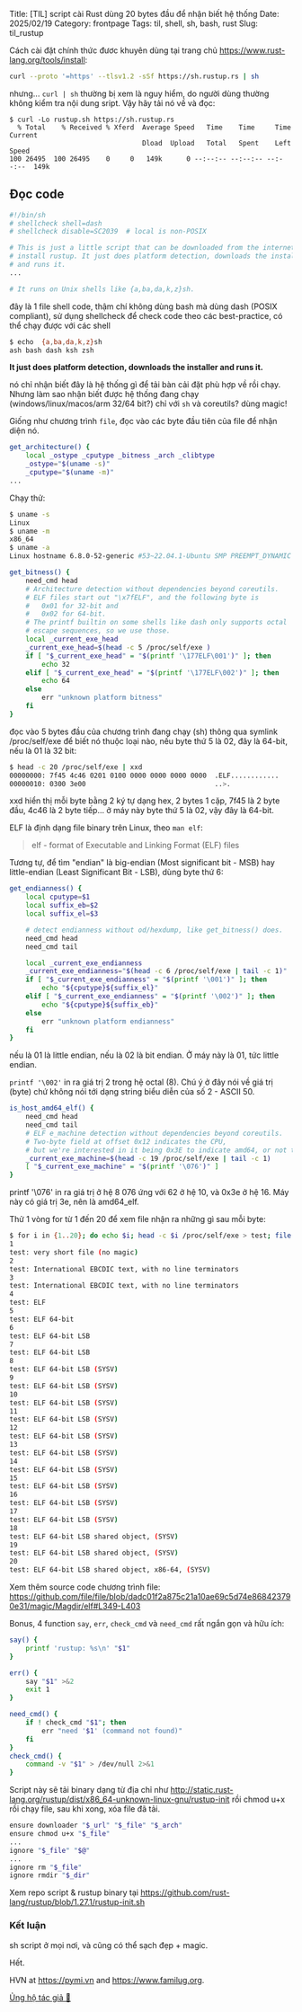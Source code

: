 Title: [TIL] script cài Rust dùng 20 bytes đầu để nhận biết hệ thống
Date: 2025/02/19
Category: frontpage
Tags: til, shell, sh, bash, rust
Slug: til_rustup

Cách cài đặt chính thức đươc khuyên dùng tại trang chủ <https://www.rust-lang.org/tools/install>:

```sh
curl --proto '=https' --tlsv1.2 -sSf https://sh.rustup.rs | sh
```

nhưng... `curl | sh` thường bị xem là nguy hiểm, do người dùng thường không kiểm tra nội dung sript.
Vậy hãy tải nó về và đọc:

```
$ curl -Lo rustup.sh https://sh.rustup.rs
  % Total    % Received % Xferd  Average Speed   Time    Time     Time  Current
                                 Dload  Upload   Total   Spent    Left  Speed
100 26495  100 26495    0     0   149k      0 --:--:-- --:--:-- --:--:--  149k
```

## Đọc code


```sh
#!/bin/sh
# shellcheck shell=dash
# shellcheck disable=SC2039  # local is non-POSIX

# This is just a little script that can be downloaded from the internet to
# install rustup. It just does platform detection, downloads the installer
# and runs it.
...

# It runs on Unix shells like {a,ba,da,k,z}sh.
```

đây là 1 file shell code, thậm chí không dùng bash mà dùng dash (POSIX compliant), sử dụng shellcheck để check code theo các best-practice, có thể chạy được với các shell

```sh
$ echo  {a,ba,da,k,z}sh
ash bash dash ksh zsh
```

**It just does platform detection, downloads the installer and runs it.**

nó chỉ nhận biết đây là hệ thống gì để tải bàn cải đặt phù hợp về rồi chạy.
Nhưng làm sao nhận biết được hệ thống đang chạy (windows/linux/macos/arm 32/64 bit?) chỉ với `sh` và coreutils? dùng magic!

Giống như chương trình `file`, đọc vào các byte đầu tiên của file để nhận diện nó.

```sh
get_architecture() {
    local _ostype _cputype _bitness _arch _clibtype
    _ostype="$(uname -s)"
    _cputype="$(uname -m)"
...
```
Chạy thử:
```sh
$ uname -s
Linux
$ uname -m
x86_64
$ uname -a
Linux hostname 6.8.0-52-generic #53~22.04.1-Ubuntu SMP PREEMPT_DYNAMIC Wed Jan 15 19:18:46 UTC 2 x86_64 x86_64 x86_64 GNU/Linux
```

```sh
get_bitness() {
    need_cmd head
    # Architecture detection without dependencies beyond coreutils.
    # ELF files start out "\x7fELF", and the following byte is
    #   0x01 for 32-bit and
    #   0x02 for 64-bit.
    # The printf builtin on some shells like dash only supports octal
    # escape sequences, so we use those.
    local _current_exe_head
    _current_exe_head=$(head -c 5 /proc/self/exe )
    if [ "$_current_exe_head" = "$(printf '\177ELF\001')" ]; then
        echo 32
    elif [ "$_current_exe_head" = "$(printf '\177ELF\002')" ]; then
        echo 64
    else
        err "unknown platform bitness"
    fi
}
```

đọc vào 5 bytes đầu của chương trình đang chạy (sh) thông qua symlink /proc/self/exe để biết nó thuộc loại nào, nếu byte thứ 5 là 02, đây là 64-bit, nếu là 01 là 32 bit:


```sh
$ head -c 20 /proc/self/exe | xxd
00000000: 7f45 4c46 0201 0100 0000 0000 0000 0000  .ELF............
00000010: 0300 3e00                                ..>.
```
xxd hiển thị mỗi byte bằng 2 ký tự dạng hex, 2 bytes 1 cặp, 7f45 là 2 byte đầu, 4c46 là 2 byte tiếp...
ở máy này byte thứ 5 là 02, vậy đây là 64-bit.

ELF là định dạng file binary trên Linux, theo `man elf`:

> elf - format of Executable and Linking Format (ELF) files

Tương tự, để tìm "endian" là big-endian (Most significant bit - MSB) hay little-endian (Least Significant Bit - LSB), dùng byte thứ 6:
```sh
get_endianness() {
    local cputype=$1
    local suffix_eb=$2
    local suffix_el=$3

    # detect endianness without od/hexdump, like get_bitness() does.
    need_cmd head
    need_cmd tail

    local _current_exe_endianness
    _current_exe_endianness="$(head -c 6 /proc/self/exe | tail -c 1)"
    if [ "$_current_exe_endianness" = "$(printf '\001')" ]; then
        echo "${cputype}${suffix_el}"
    elif [ "$_current_exe_endianness" = "$(printf '\002')" ]; then
        echo "${cputype}${suffix_eb}"
    else
        err "unknown platform endianness"
    fi
}
```
nếu là 01 là little endian, nếu là 02 là bit endian. Ở máy này là 01, tức little endian.

`printf '\002'` in ra giá trị 2 trong hệ octal (8). Chú ý ở đây nói về giá trị (byte) chứ không nói tới dạng string biểu diễn của số 2 - ASCII 50.

```sh
is_host_amd64_elf() {
    need_cmd head
    need_cmd tail
    # ELF e_machine detection without dependencies beyond coreutils.
    # Two-byte field at offset 0x12 indicates the CPU,
    # but we're interested in it being 0x3E to indicate amd64, or not that.  local _current_exe_machine
    _current_exe_machine=$(head -c 19 /proc/self/exe | tail -c 1)
    [ "$_current_exe_machine" = "$(printf '\076')" ]
}
```
printf '\076' in ra giá trị ở hệ 8 076 ứng với 62 ở hệ 10, và 0x3e ở hệ 16. Máy này có giá trị 3e, nên là amd64_elf.

Thử 1 vòng for từ 1 đến 20 để xem file nhận ra những gì sau mỗi byte:

```sh
$ for i in {1..20}; do echo $i; head -c $i /proc/self/exe > test; file test;  done
1
test: very short file (no magic)
2
test: International EBCDIC text, with no line terminators
3
test: International EBCDIC text, with no line terminators
4
test: ELF
5
test: ELF 64-bit
6
test: ELF 64-bit LSB
7
test: ELF 64-bit LSB
8
test: ELF 64-bit LSB (SYSV)
9
test: ELF 64-bit LSB (SYSV)
10
test: ELF 64-bit LSB (SYSV)
11
test: ELF 64-bit LSB (SYSV)
12
test: ELF 64-bit LSB (SYSV)
13
test: ELF 64-bit LSB (SYSV)
14
test: ELF 64-bit LSB (SYSV)
15
test: ELF 64-bit LSB (SYSV)
16
test: ELF 64-bit LSB (SYSV)
17
test: ELF 64-bit LSB (SYSV)
18
test: ELF 64-bit LSB shared object, (SYSV)
19
test: ELF 64-bit LSB shared object, (SYSV)
20
test: ELF 64-bit LSB shared object, x86-64, (SYSV)
```

Xem thêm source code chương trình file: <https://github.com/file/file/blob/dadc01f2a875c21a10ae69c5d74e868423790e31/magic/Magdir/elf#L349-L403>

Bonus, 4 function `say`, `err`, `check_cmd` và `need_cmd` rất ngắn gọn và hữu ích:

```sh
say() {
    printf 'rustup: %s\n' "$1"
}

err() {
    say "$1" >&2
    exit 1
}

need_cmd() {
    if ! check_cmd "$1"; then
        err "need '$1' (command not found)"
    fi
}
check_cmd() {
    command -v "$1" > /dev/null 2>&1
}
```

Script này sẽ tải binary dạng từ địa chỉ như <http://static.rust-lang.org/rustup/dist/x86_64-unknown-linux-gnu/rustup-init> rồi chmod u+x rồi chạy file, sau khi xong, xóa file đã tải.

```sh
ensure downloader "$_url" "$_file" "$_arch"
ensure chmod u+x "$_file"
...
ignore "$_file" "$@"
...
ignore rm "$_file"
ignore rmdir "$_dir"
```

Xem repo script & rustup binary tại <https://github.com/rust-lang/rustup/blob/1.27.1/rustup-init.sh>

### Kết luận
sh script ở mọi nơi, và cũng có thể sạch đẹp + magic.

Hết.

HVN at <https://pymi.vn> and <https://www.familug.org>.

[Ủng hộ tác giả 🍺](https://www.familug.org/p/ung-ho.html)
